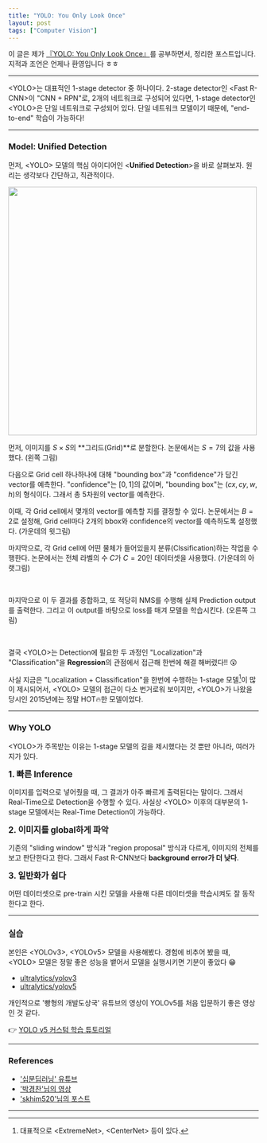 ```yaml
---
title: "YOLO: You Only Look Once"
layout: post
tags: ["Computer Vision"]
---
```




이 글은 제가 [『YOLO: You Only Look Once』](https://arxiv.org/abs/1506.02640)를 공부하면서, 정리한 포스트입니다. 지적과 조언은 언제나 환영입니다 ㅎㅎ

<hr/>

\<YOLO\>는 대표적인 1-stage detector 중 하나이다. 2-stage detector인 \<Fast R-CNN\>이 "CNN + RPN"로, 2개의 네트워크로 구성되어 있다면, 1-stage detector인 \<YOLO\>은 단일 네트워크로 구성되어 있다. 단일 네트워크 모델이기 때문에, "end-to-end" 학습이 가능하다!

<hr/>

### Model: Unified Detection

먼저, \<YOLO\> 모델의 핵심 아이디어인 \<**Unified Detection**\>을 바로 살펴보자. 원리는 생각보다 간단하고, 직관적이다.

<div class="img-wrapper">
  <img src="{{ "/images/computer-vision/yolo-1.png" | relative_url }}" width=500>
</div>

먼저, 이미지를 $S \times S$의 **그리드(Grid)**로 분할한다. 논문에서는 $S=7$의 값을 사용했다. (왼쪽 그림)

다음으로 Grid cell 하나하나에 대해 "bounding box"과 "confidence"가 담긴 vector를 예측한다. "confidence"는 $[0, 1]$의 값이며, "bounding box"는 $(cx, cy, w, h)$의 형식이다. 그래서 총 5차원의 vector를 예측한다.

이때, 각 Grid cell에서 몇개의 vector를 예측할 지를 결정할 수 있다. 논문에서는 $B=2$로 설정해, Grid cell마다 2개의 bbox와 confidence의 vector를 예측하도록 설정했다. (가운데의 윗그림)

마지막으로, 각 Grid cell에 어떤 물체가 들어있을지 분류(Clssification)하는 작업을 수행한다. 논문에서는 전체 라벨의 수 $C$가 $C=20$인 데이터셋을 사용했다. (가운데의 아랫그림)

<br/>

마지막으로 이 두 결과를 종합하고, 또 적당히 NMS를 수행해 실제 Prediction output를 출력한다. 그리고 이 output를 바탕으로 loss를 매겨 모델을 학습시킨다. (오른쪽 그림)

<br/>

결국 \<YOLO\>는 Detection에 필요한 두 과정인 "Localization"과 "Classification"을 **Regression**의 관점에서 접근해 한번에 해결 해버렸다!! 😲

사실 지금은 "Localization + Classification"을 한번에 수행하는 1-stage 모델[^1]이 많이 제시되어서, \<YOLO\> 모델의 접근이 다소 번거로워 보이지만, \<YOLO\>가 나왔을 당시인 2015년에는 정말 HOT🔥한 모델이었다.

<hr/>

### Why YOLO

\<YOLO\>가 주목받는 이유는 1-stage 모델의 길을 제시했다는 것 뿐만 아니라, 여러가지가 있다.

<big>**1\. 빠른 Inference**</big>

이미지를 입력으로 넣어줬을 때, 그 결과가 아주 빠르게 출력된다는 말이다. 그래서 Real-Time으로 Detection을 수행할 수 있다. 사실상 \<YOLO\> 이후의 대부분의 1-stage 모델에서는 Real-Time Detection이 가능하다.

<big>**2\. 이미지를 global하게 파악**</big>

기존의 "sliding window" 방식과 "region proposal" 방식과 다르게, 이미지의 전체를 보고 판단한다고 한다. 그래서 Fast R-CNN보다 **background error가 더 낮다**.

<big>**3\. 일반화가 쉽다**</big>

어떤 데이터셋으로 pre-train 시킨 모델을 사용해 다른 데이터셋을 학습시켜도 잘 동작한다고 한다. 

<hr/>

### 실습

본인은 \<YOLOv3\>, \<YOLOv5\> 모델을 사용해봤다. 경험에 비추어 봤을 때, \<YOLO\> 모델은 정말 좋은 성능을 뱉어서 모델을 실행시키면 기분이 좋았다 😁

- [ultralytics/yolov3](https://github.com/ultralytics/yolov3)
- [ultralytics/yolov5](https://github.com/ultralytics/yolov5)

개인적으로 '빵형의 개발도상국' 유튜브의 영상이 YOLOv5를 처음 입문하기 좋은 영상인 것 같다.

👉 [YOLO v5 커스텀 학습 튜토리얼](https://youtu.be/T0DO1C8uYP8)


<hr/>

### References

- ['십분딥러닝' 유튜브](https://youtu.be/8DjIJc7xH5U)
- ['박경찬'님의 영상](https://youtu.be/cNFpo7kDf-s)
- ['skhim520'님의 포스트](https://velog.io/@skhim520/YOLO-v1-논문-리뷰-및-코드-구현)


<hr/>

[^1]: 대표적으로 \<ExtremeNet\>, \<CenterNet\> 등이 있다.